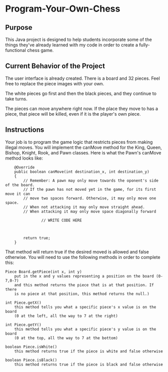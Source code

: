 # Program-Your-Own-Chess

## Purpose
This Java project is designed to help students incorporate some of the things they've already learned with my code in order to create a fully-functional chess game.

## Current Behavior of the Project
The user interface is already created. There is a board and 32 pieces. Feel free to replace the piece images with your own.

The white pieces go first and then the black pieces, and they continue to take turns.

The pieces can move anywhere right now. If the place they move to has a piece, that piece will be killed, even if it is the player's own piece.

## Instructions
Your job is to program the game logic that restricts pieces from making illegal moves. You will implement the canMove method for the King, Queen, Bishop, Knight, Rook, and Pawn classes. Here is what the Pawn's canMove method looks like:

```
    @Override
    public boolean canMove(int destination_x, int destination_y)
    {
        // Remember: A pawn may only move towards the oponent's side of the board.
        // If the pawn has not moved yet in the game, for its first move it can 
        // move two spaces forward. Otherwise, it may only move one space. 
        // When not attacking it may only move straight ahead.
        // When attacking it may only move space diagonally forward

                // WRITE CODE HERE
        
                
                
        return true;
    }
```

That method will return true if the desired moved is allowed and false otherwise. You will need to use the following methods in order to complete this:

```
Piece Board.getPiece(int x, int y) 
    put in the x and y values representing a position on the board (0-7,0-7)
    and this method returns the piece that is at that position. If there 
    is no piece at that position, this method returns the null.)

int Piece.getX()
    this method tells you what a specific piece's x value is on the board 
    (0 at the left, all the way to 7 at the right)

int Piece.getY()
    this method tells you what a specific piece's y value is on the board 
    (0 at the top, all the way to 7 at the bottom)

boolean Piece.isWhite()
    this method returns true if the piece is white and false otherwise

boolean Piece.isBlack()
    this method returns true if the piece is black and false otherwise
```
